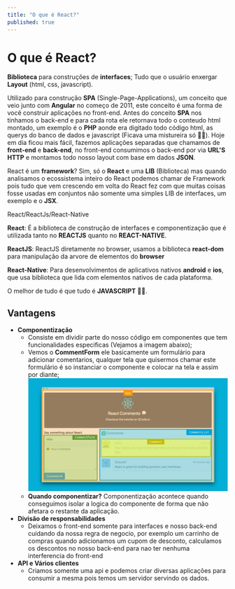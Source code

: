```yaml
---
title: "O que é React?"
published: true
---
```

# O que é React?
**Biblioteca** para construções de **interfaces**;
Tudo que o usuário enxergar **Layout** (html, css, javascript).

Utilizado para construção **SPA** (Single-Page-Applications), um conceito que veio junto com **Angular** no começo de 2011, este conceito é uma forma de você construir aplicações no front-end. Antes do conceito **SPA** nos tinhamos o back-end e para cada rota ele retornava todo o conteudo html montado, um exemplo é o **PHP** aonde era digitado todo código html, as querys do banco de dados e javascript (Ficava uma mistureira só 🤢🤢). Hoje em dia ficou mais fácil, fazemos aplicações separadas que chamamos de **front-end** e **back-end**, no front-end consumimos o back-end por via **URL'S HTTP** e montamos todo nosso layout com base em dados **JSON**.

React é um **framework**?
Sim, só o **React** e uma **LIB** (Biblioteca) mas quando analisamos o ecossistema inteiro do React podemos chamar de Framework pois tudo que vem crescendo em volta do React fez com que muitas coisas fosse usadas em conjuntos não somente uma simples LIB de interfaces, um exemplo e o **JSX**.

React/ReactJs/React-Native

**React**: É a biblioteca de construção de interfaces e componentização que é utilizada tanto no **REACTJS** quanto no **REACT-NATIVE**.

**ReactJS**: ReactJS diretamente no browser, usamos a biblioteca **react-dom** para manipulação da arvore de elementos do **browser**

**React-Native**: Para desenvolvimentos de aplicativos nativos **android** e **ios**, que usa biblioteca que lida com elementos nativos de cada plataforma.

O melhor de tudo é que tudo é **JAVASCRIPT** 🚀🚀.

## Vantagens
- **Componentização**
  - Consiste em dividir parte do nosso código em componentes que tem funcionalidades especificas (Vejamos a imagem abaixo);
  - Vemos o **CommentForm** ele basicamente um formulário para adicionar comentarios, qualquer tela que quisermos chamar este formulário é so instanciar o componente e colocar na tela e assim por diante;
[![React Component Tree](https://raw.githubusercontent.com/victorreinor/o-que-e-react/master/react-component-tree.webp "React Component Tree")](https://raw.githubusercontent.com/victorreinor/o-que-e-react/master/react-component-tree.webp "React Component Tree")
  - **Quando componentizar?** Componentização acontece quando conseguimos isolar a logica do componente de forma que não afetara o restante da aplicação.
- **Divisão de responsabilidades**
  - Deixamos o front-end somente para interfaces e nosso back-end cuidando da nossa regra de negocio, por exemplo um carrinho de compras quando adicionamos um cupom de desconto, calculamos os descontos no nosso back-end para nao ter nenhuma interferencia do front-end
- **API e Vários clientes**
  - Criamos somente uma api e podemos criar diversas aplicações para consumir a mesma pois temos um servidor servindo os dados.
